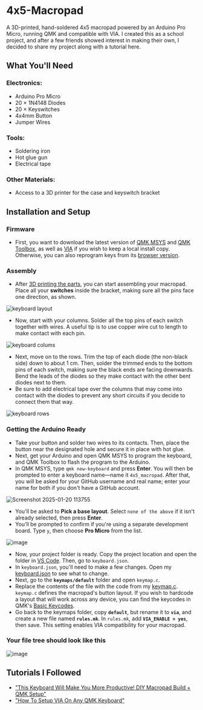 # 4x5-Macropad

A 3D-printed, hand-soldered 4x5 macropad powered by an Arduino Pro Micro, running QMK and compatible with VIA. I created this as a school project, and after a few friends showed interest in making their own, I decided to share my project along with a tutorial here.

## What You'll Need
### Electronics:
- Arduino Pro Micro
- 20 × 1N4148 Diodes
- 20 × Keyswitches
- 4x4mm Button 
- Jumper Wires
### Tools:
- Soldering iron
- Hot glue gun
- Electrical tape
### Other Materials:
- Access to a 3D printer for the case and keyswitch bracket

## Installation and Setup
### Firmware
- First, you want to download the latest version of [QMK MSYS](https://msys.qmk.fm/) and [QMK Toolbox](https://qmk.fm/toolbox), as well as [VIA](https://github.com/cebby2420/via-desktop) if you wish to keep a local install copy. Otherwise, you can also reprogram keys from its [browser version](https://usevia.app/).

### Assembly
- After [3D printing the parts](https://www.printables.com/model/1152899-4x5-macropad), you can start assembling your macropad. Place all your **switches** inside the bracket, making sure all the pins face one direction, as shown.

![keyboard layout](https://github.com/user-attachments/assets/e7cc85ac-eefe-43d9-b3ad-035709b7a15e)

- Now, start with your columns. Solder all the top pins of each switch together with wires. A useful tip is to use copper wire cut to length to make contact with each pin.

![keyboard colums](https://github.com/user-attachments/assets/fb39b13b-8762-46b5-b09b-434b9ebd21e4)

- Next, move on to the rows. Trim the top of each diode (the non-black side) down to about 1 cm. Then, solder the trimmed ends to the bottom pins of each switch, making sure the black ends are facing downwards. Bend the leads of the diodes so they make contact with the other bent diodes next to them.
- Be sure to add electrical tape over the columns that may come into contact with the diodes to prevent any short circuits if you decide to connect them that way.

![keyboard rows](https://github.com/user-attachments/assets/b33c0ff6-2c44-443f-86c7-9e3897143f42)
### Getting the Arduino Ready
- Take your button and solder two wires to its contacts. Then, place the button near the designated hole and secure it in place with hot glue.
- Next, get your Arduino and open QMK MSYS to program the keyboard, and QMK Toolbox to flash the program to the Arduino.
- In QMK MSYS, type `qmk new-keyboard` and press **Enter**. You will then be prompted to enter a keyboard name—name it `4x5_macropad`. After that, you will be asked for your GitHub username and real name; enter your name for both if you don't have a GitHub account.

![Screenshot 2025-01-20 113755](https://github.com/user-attachments/assets/d2f1faba-535d-4136-83e5-e0f4fc798c28)

- You'll be asked to **Pick a base layout**. Select `none of the above` if it isn't already selected, then press **Enter**.
- You’ll be prompted to confirm if you're using a separate development board. Type `y`, then choose **Pro Micro** from the list.

![image](https://github.com/user-attachments/assets/7ecc42e7-464c-45dc-a498-87ee5e34c4b2)

- Now, your project folder is ready. Copy the project location and open the folder in [VS Code](https://code.visualstudio.com/download). Then, go to `keyboard.json`.
- In `keyboard.json`, you'll need to make a few changes. Open my [keyboard.json](https://github.com/Farzy820/4x5-macropad/edit/main/keyboard.json) to see what to change.
- Next, go to the **`keymaps/default`** folder and open `keymap.c`.
- Replace the contents of the file with the code from my [keymap.c](https://github.com/Farzy820/4x5-macropad/blob/main/keymap.c). `keymap.c` defines the macropad's button layout. If you wish to hardcode a layout that will work across any device, you can find the keycodes in QMK's [Basic Keycodes](https://docs.qmk.fm/keycodes_basic).
- Go back to the keymaps folder, copy **`default`**, but rename it to **`via`**, and create a new file named **`rules.mk`**. In `rules.mk`, add **`VIA_ENABLE = yes`**, then save. This setting enables VIA compatibility for your macropad.
### Your file tree should look like this 
![image](https://github.com/user-attachments/assets/43697bfb-6366-4892-ab42-0b2b97b7d3fb)

## Tutorials I Followed
- ["This Keyboard Will Make You More Productive! DIY Macropad Build + QMK Setup"](https://www.youtube.com/watch?v=BcXycScePHM)
- ["How To Setup VIA On Any QMK Keyboard"](https://www.youtube.com/watch?v=7d5yzBOup9U)
